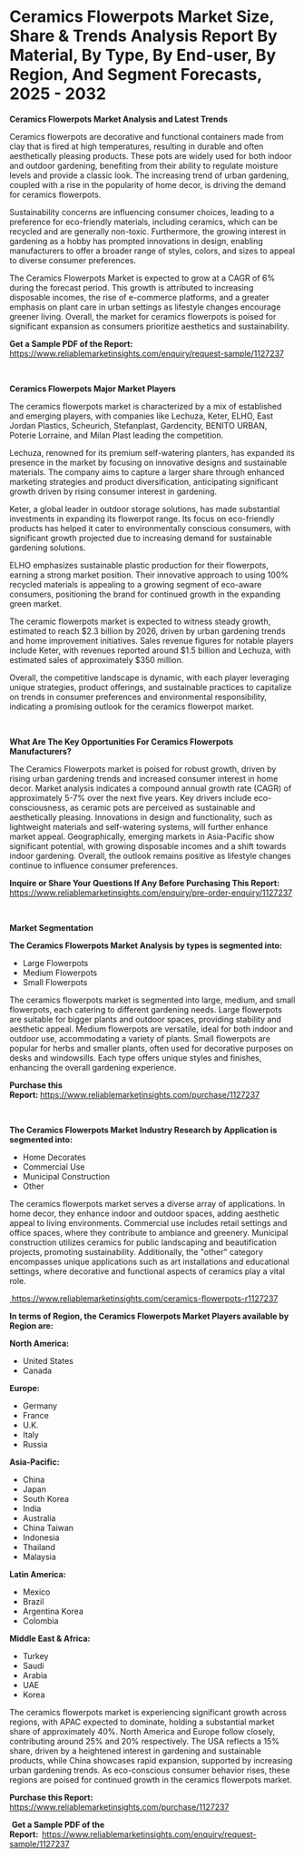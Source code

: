 <p><h1>Ceramics Flowerpots Market Size, Share & Trends Analysis Report By Material, By Type, By End-user, By Region, And Segment Forecasts, 2025 - 2032</h1></p><p><strong>Ceramics Flowerpots Market Analysis and Latest Trends</strong></p>
<p><p>Ceramics flowerpots are decorative and functional containers made from clay that is fired at high temperatures, resulting in durable and often aesthetically pleasing products. These pots are widely used for both indoor and outdoor gardening, benefiting from their ability to regulate moisture levels and provide a classic look. The increasing trend of urban gardening, coupled with a rise in the popularity of home decor, is driving the demand for ceramics flowerpots. </p><p>Sustainability concerns are influencing consumer choices, leading to a preference for eco-friendly materials, including ceramics, which can be recycled and are generally non-toxic. Furthermore, the growing interest in gardening as a hobby has prompted innovations in design, enabling manufacturers to offer a broader range of styles, colors, and sizes to appeal to diverse consumer preferences. </p><p>The Ceramics Flowerpots Market is expected to grow at a CAGR of 6% during the forecast period. This growth is attributed to increasing disposable incomes, the rise of e-commerce platforms, and a greater emphasis on plant care in urban settings as lifestyle changes encourage greener living. Overall, the market for ceramics flowerpots is poised for significant expansion as consumers prioritize aesthetics and sustainability.</p></p>
<p><strong>Get a Sample PDF of the Report:&nbsp;</strong> <a href="https://www.reliablemarketinsights.com/enquiry/request-sample/1127237?utm_campaign=3264&utm_medium=2&utm_source=Github&utm_content=ia&utm_term=12042025&utm_id=ceramics-flowerpots">https://www.reliablemarketinsights.com/enquiry/request-sample/1127237</a></p>
<p>&nbsp;</p>
<p><strong>Ceramics Flowerpots Major Market Players</strong></p>
<p><p>The ceramics flowerpots market is characterized by a mix of established and emerging players, with companies like Lechuza, Keter, ELHO, East Jordan Plastics, Scheurich, Stefanplast, Gardencity, BENITO URBAN, Poterie Lorraine, and Milan Plast leading the competition. </p><p>Lechuza, renowned for its premium self-watering planters, has expanded its presence in the market by focusing on innovative designs and sustainable materials. The company aims to capture a larger share through enhanced marketing strategies and product diversification, anticipating significant growth driven by rising consumer interest in gardening.</p><p>Keter, a global leader in outdoor storage solutions, has made substantial investments in expanding its flowerpot range. Its focus on eco-friendly products has helped it cater to environmentally conscious consumers, with significant growth projected due to increasing demand for sustainable gardening solutions.</p><p>ELHO emphasizes sustainable plastic production for their flowerpots, earning a strong market position. Their innovative approach to using 100% recycled materials is appealing to a growing segment of eco-aware consumers, positioning the brand for continued growth in the expanding green market.</p><p>The ceramic flowerpots market is expected to witness steady growth, estimated to reach $2.3 billion by 2026, driven by urban gardening trends and home improvement initiatives. Sales revenue figures for notable players include Keter, with revenues reported around $1.5 billion and Lechuza, with estimated sales of approximately $350 million. </p><p>Overall, the competitive landscape is dynamic, with each player leveraging unique strategies, product offerings, and sustainable practices to capitalize on trends in consumer preferences and environmental responsibility, indicating a promising outlook for the ceramics flowerpot market.</p></p>
<p>&nbsp;</p>
<p><strong>What Are The Key Opportunities For Ceramics Flowerpots Manufacturers?</strong></p>
<p><p>The Ceramics Flowerpots market is poised for robust growth, driven by rising urban gardening trends and increased consumer interest in home decor. Market analysis indicates a compound annual growth rate (CAGR) of approximately 5-7% over the next five years. Key drivers include eco-consciousness, as ceramic pots are perceived as sustainable and aesthetically pleasing. Innovations in design and functionality, such as lightweight materials and self-watering systems, will further enhance market appeal. Geographically, emerging markets in Asia-Pacific show significant potential, with growing disposable incomes and a shift towards indoor gardening. Overall, the outlook remains positive as lifestyle changes continue to influence consumer preferences.</p></p>
<p><strong>Inquire or Share Your Questions If Any Before Purchasing This Report:</strong> <a href="https://www.reliablemarketinsights.com/enquiry/pre-order-enquiry/1127237?utm_campaign=3264&utm_medium=2&utm_source=Github&utm_content=ia&utm_term=12042025&utm_id=ceramics-flowerpots">https://www.reliablemarketinsights.com/enquiry/pre-order-enquiry/1127237</a></p>
<p>&nbsp;</p>
<p><strong>Market Segmentation</strong></p>
<p><strong>The Ceramics Flowerpots Market Analysis by types is segmented into:</strong></p>
<p><ul><li>Large Flowerpots</li><li>Medium Flowerpots</li><li>Small Flowerpots</li></ul></p>
<p><p>The ceramics flowerpots market is segmented into large, medium, and small flowerpots, each catering to different gardening needs. Large flowerpots are suitable for bigger plants and outdoor spaces, providing stability and aesthetic appeal. Medium flowerpots are versatile, ideal for both indoor and outdoor use, accommodating a variety of plants. Small flowerpots are popular for herbs and smaller plants, often used for decorative purposes on desks and windowsills. Each type offers unique styles and finishes, enhancing the overall gardening experience.</p></p>
<p><strong>Purchase this Report:&nbsp;</strong><a href="https://www.reliablemarketinsights.com/purchase/1127237?utm_campaign=3264&utm_medium=2&utm_source=Github&utm_content=ia&utm_term=12042025&utm_id=ceramics-flowerpots">https://www.reliablemarketinsights.com/purchase/1127237</a></p>
<p>&nbsp;</p>
<p><strong>The Ceramics Flowerpots Market Industry Research by Application is segmented into:</strong></p>
<p><ul><li>Home Decorates</li><li>Commercial Use</li><li>Municipal Construction</li><li>Other</li></ul></p>
<p><p>The ceramics flowerpots market serves a diverse array of applications. In home decor, they enhance indoor and outdoor spaces, adding aesthetic appeal to living environments. Commercial use includes retail settings and office spaces, where they contribute to ambiance and greenery. Municipal construction utilizes ceramics for public landscaping and beautification projects, promoting sustainability. Additionally, the "other" category encompasses unique applications such as art installations and educational settings, where decorative and functional aspects of ceramics play a vital role.</p></p>
<p><a href="https://www.reliablemarketinsights.com/ceramics-flowerpots-r1127237?utm_campaign=3264&utm_medium=2&utm_source=Github&utm_content=ia&utm_term=12042025&utm_id=ceramics-flowerpots">&nbsp;https://www.reliablemarketinsights.com/ceramics-flowerpots-r1127237</a></p>
<p><strong>In terms of Region, the Ceramics Flowerpots Market Players available by Region are:</strong></p>
<p>
    <p> <strong> North America: </strong>
        <ul>
            <li>United States</li>
            <li>Canada</li>
        </ul>
        </p> 
    <p> <strong> Europe: </strong>
        <ul>
            <li>Germany</li>
            <li>France</li>
            <li>U.K.</li>
            <li>Italy</li>
            <li>Russia</li>
        </ul>
        </p> 
    <p> <strong> Asia-Pacific: </strong>
        <ul>
            <li>China</li>
            <li>Japan</li>
            <li>South Korea</li>
            <li>India</li>
            <li>Australia</li>
            <li>China Taiwan</li>
            <li>Indonesia</li>
            <li>Thailand</li>
            <li>Malaysia</li>
        </ul>
        </p> 
    <p> <strong> Latin America: </strong>
        <ul>
            <li>Mexico</li>
            <li>Brazil</li>
            <li>Argentina Korea</li>
            <li>Colombia</li>
        </ul>
        </p> 
    <p> <strong> Middle East & Africa: </strong>
        <ul>
            <li>Turkey</li>
            <li>Saudi</li>
            <li>Arabia</li>
            <li>UAE</li>
            <li>Korea</li>
        </ul>
    </p>
    </p>
<p><p>The ceramics flowerpots market is experiencing significant growth across regions, with APAC expected to dominate, holding a substantial market share of approximately 40%. North America and Europe follow closely, contributing around 25% and 20% respectively. The USA reflects a 15% share, driven by a heightened interest in gardening and sustainable products, while China showcases rapid expansion, supported by increasing urban gardening trends. As eco-conscious consumer behavior rises, these regions are poised for continued growth in the ceramics flowerpots market.</p></p>
<p><strong>Purchase this Report: </strong><a href="https://www.reliablemarketinsights.com/purchase/1127237?utm_campaign=3264&utm_medium=2&utm_source=Github&utm_content=ia&utm_term=12042025&utm_id=ceramics-flowerpots">https://www.reliablemarketinsights.com/purchase/1127237</a></p>
<p>&nbsp;<strong>Get a Sample PDF of the Report:&nbsp;&nbsp;</strong><a href="https://www.reliablemarketinsights.com/enquiry/request-sample/1127237?utm_campaign=3264&utm_medium=2&utm_source=Github&utm_content=ia&utm_term=12042025&utm_id=ceramics-flowerpots">https://www.reliablemarketinsights.com/enquiry/request-sample/1127237</a></p>
<p><strong></strong></p>
<p><p></p><p></p><p></p></p>